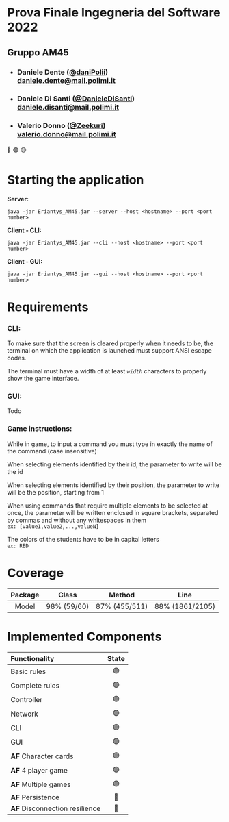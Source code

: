 
# Prova Finale Ingegneria del Software 2022
## Gruppo AM45

- ###   Daniele Dente ([@daniPolii](https://github.com/daniPolii)) <br> daniele.dente@mail.polimi.it
- ###   Daniele Di Santi ([@DanieleDiSanti](https://github.com/DanieleDiSanti)) <br> daniele.disanti@mail.polimi.it
- ###   Valerio Donno ([@Zeekuri](https://github.com/Zeekuri)) <br> valerio.donno@mail.polimi.it

🔴
🟢
🟡

<H1>Starting the application</H1>
<b>Server:</b>

    java -jar Eriantys_AM45.jar --server --host <hostname> --port <port number>
<b>Client - CLI:</b>

    java -jar Eriantys_AM45.jar --cli --host <hostname> --port <port number>
<b>Client - GUI:</b>

    java -jar Eriantys_AM45.jar --gui --host <hostname> --port <port number>

<H1> Requirements </H1>
<h3> CLI: </h3>
To make sure that the screen is cleared properly when
it needs to be, the terminal on which the application is launched
must support ANSI escape codes.

The terminal must have a width of at least *`width`* characters to
properly show the game interface.

<h3>GUI:</h3>
Todo

<h3>Game instructions:</h3>
While in game, to input a command you must type 
in exactly the name of the command (case insensitive)

When selecting elements identified by their id, the 
parameter to write will be the id

When selecting elements identified by their position, 
the parameter to write will be the position, starting from 1

When using commands that require multiple elements to be
selected at once, the parameter will be written enclosed 
in square brackets, separated by commas and without
any whitespaces in them <br>
`ex: [value1,value2,...,valueN]`

The colors of the students have to be in capital letters <br>
`ex: RED`


<H1> Coverage </H1>

| Package | Class        | Method        | Line           |
|:-------:|:------------:|:-------------:|:--------------:|
|  Model  | 98% (59/60)  | 87% (455/511) | 88% (1861/2105)|


<H1>Implemented Components</H1>

| Functionality                      | State |
|:-----------------------------------|:-----:|
| Basic rules                        |  🟢   |
| Complete rules                     |  🟢   |
| Controller                         |  🟢   |
| Network                            |  🟢   |
| CLI                                |  🟢   |
| GUI                                |  🟢   |
| <b>AF</b> Character cards          |  🟢   |
| <b>AF</b> 4 player game            |  🟢   |
| <b>AF</b> Multiple games           |  🟢   |
| <b>AF</b> Persistence              |  🔴   |
| <b>AF</b> Disconnection resilience |  🔴   |

